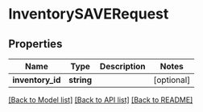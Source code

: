 # InventorySAVERequest

## Properties
Name | Type | Description | Notes
------------ | ------------- | ------------- | -------------
**inventory_id** | **string** |  | [optional] 

[[Back to Model list]](../README.md#documentation-for-models) [[Back to API list]](../README.md#documentation-for-api-endpoints) [[Back to README]](../README.md)


